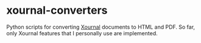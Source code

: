 xournal-converters
==================

Python scripts for converting [Xournal](http://xournal.sourceforge.net/) documents to HTML and PDF.
So far, only Xournal features that I personally use are implemented.
